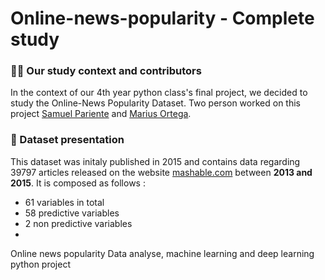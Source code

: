 # Online-news-popularity - Complete study

### 👨‍🔬 Our study context and contributors
In the context of our 4th year python class's final project, we decided to study the Online-News Popularity Dataset.
Two person worked on this project <ins>Samuel Pariente</ins> and <ins>Marius Ortega</ins>.

### 📁 Dataset presentation
This dataset was initaly published in 2015 and contains data regarding 39797 articles released on the website [mashable.com](https://mashable.com/) between **2013 and 2015**. It is composed as follows :
- 61 variables in total
- 58 predictive variables
- 2 non predictive variables
- 



Online news popularity Data analyse, machine learning and deep learning python project
